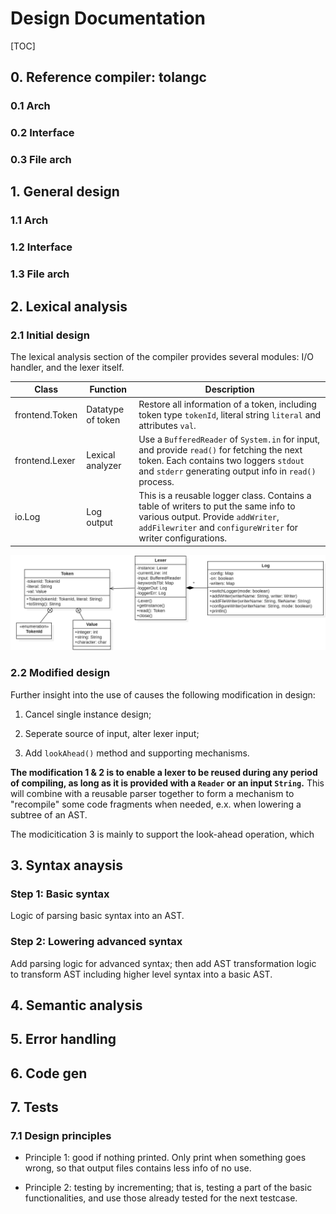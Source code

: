 # Design Documentation

[TOC]

## 0. Reference compiler: tolangc

### 0.1 Arch

### 0.2 Interface

### 0.3 File arch

## 1. General design

### 1.1 Arch

### 1.2 Interface

### 1.3 File arch

## 2. Lexical analysis

### 2.1 Initial design

The lexical analysis section of the compiler provides several modules: I/O handler, and the lexer itself.

| Class          | Function          | Description                                                  |
| -------------- | ----------------- | ------------------------------------------------------------ |
| frontend.Token | Datatype of token | Restore all information of a token, including token type `tokenId`, literal string `literal` and attributes `val`. |
| frontend.Lexer | Lexical analyzer  | Use a `BufferedReader` of `System.in` for input, and provide `read()` for fetching the next token. Each contains two loggers `stdout` and `stderr` generating output info in `read()` process. |
| io.Log         | Log output        | This is a reusable logger class. Contains a table of writers to put the same info to various output. Provide `addWriter`, `addFilewriter` and `configureWriter` for writer configurations. |

![design lexer init](./img/design_lexer_init.png)

### 2.2 Modified design

Further insight into the use of causes the following modification in design:

1. Cancel single instance design;

2. Seperate source of input, alter lexer input;

3. Add `lookAhead()` method and supporting mechanisms.

**The modification 1 & 2 is to enable a lexer to be reused during any period of compiling, as long as it is provided with a `Reader` or an input `String`.** This will combine with a reusable parser together to form a mechanism to "recompile" some code fragments when needed, e.x. when lowering a subtree of an AST.

The modicitication 3 is mainly to support the look-ahead operation, which 

## 3. Syntax anaysis

### Step 1: Basic syntax

Logic of parsing basic syntax into an AST.

### Step 2: Lowering advanced syntax

Add parsing logic for advanced syntax; then add AST transformation logic to transform AST including higher level syntax into a basic AST.

## 4. Semantic analysis

## 5. Error handling

## 6. Code gen

## 7. Tests

### 7.1 Design principles

- Principle 1: good if nothing printed. Only print when something goes wrong, so that output files contains less info of no use.

- Principle 2: testing by incrementing; that is, testing a part of the basic functionalities, and use those already tested for the next testcase.